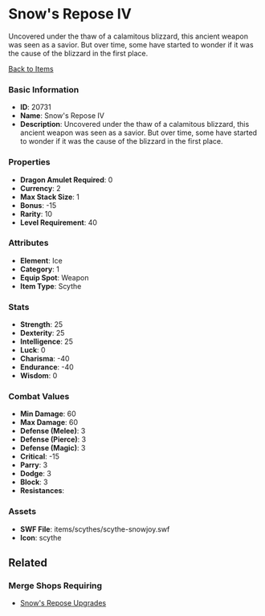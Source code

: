 # Snow's Repose IV

Uncovered under the thaw of a calamitous blizzard, this ancient weapon was seen as a savior. But over time, some have started to wonder if it was the cause of the blizzard in the first place. 

[Back to Items](../items.md)

### Basic Information

- **ID**: 20731
- **Name**: Snow&#039;s Repose IV
- **Description**: Uncovered under the thaw of a calamitous blizzard, this ancient weapon was seen as a savior. But over time, some have started to wonder if it was the cause of the blizzard in the first place. 

### Properties

- **Dragon Amulet Required**: 0
- **Currency**: 2
- **Max Stack Size**: 1
- **Bonus**: -15
- **Rarity**: 10
- **Level Requirement**: 40

### Attributes

- **Element**: Ice
- **Category**: 1
- **Equip Spot**: Weapon
- **Item Type**: Scythe

### Stats

- **Strength**: 25
- **Dexterity**: 25
- **Intelligence**: 25
- **Luck**: 0
- **Charisma**: -40
- **Endurance**: -40
- **Wisdom**: 0

### Combat Values

- **Min Damage**: 60
- **Max Damage**: 60
- **Defense (Melee)**: 3
- **Defense (Pierce)**: 3
- **Defense (Magic)**: 3
- **Critical**: -15
- **Parry**: 3
- **Dodge**: 3
- **Block**: 3
- **Resistances**: 

### Assets

- **SWF File**: items/scythes/scythe-snowjoy.swf
- **Icon**: scythe

## Related

### Merge Shops Requiring

- [Snow's Repose Upgrades](../merge-shops/360-snow-s-repose-upgrades.md)

